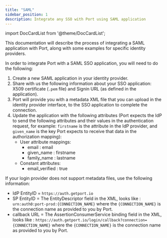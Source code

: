 ```yaml
---
title: "SAML"
sidebar_position: 1
description: Integrate any SSO with Port using SAML application
---
```




import DocCardList from '@theme/DocCardList';

This documentation will describe the process of integrating a SAML application with Port, along with some examples for specific identity providers.

In order to integrate Port with a SAML SSO application, you will need to do the following:

1. Create a new SAML application in your identity provider.
2. Share with us the following information about your SSO application: X509 certificate (`.pem` file) and Signin URL (as defined in the application).
3. Port will provide you with a metadata XML file that you can upload in the identity provider interface, to the SSO application to complete the connection.
4. Update the application with the following attributes (Port expects the IdP to send the following attributes and their values in the authentication request, for example: `firstname` is the attribute in the IdP provider, and `given_name` is the key Port expects to receive that data in the authorization mapping):
    - User attribute mappings:
        - email : email
        - given_name : firstname
        - family_name : lastname
    - Constant attributes:
        - email_verified : true

If your login provider does not support metadata files, use the following information:

* IdP EntityID = `https://auth.getport.io`
* SP EntityID = The EntityDescriptor field in the XML, looks like : `urn:auth0:port-prod:{CONNECTION_NAME}` where the `{CONNECTION_NAME}` is the connection name as provided to you by Port.
* callback URL = The AssertionConsumerService binding field in the XML, looks like : `https://auth.getport.io/login/callback?connection={CONNECTION_NAME}` where the `{CONNECTION_NAME}` is the connection name as provided to you by Port.

<DocCardList/>
